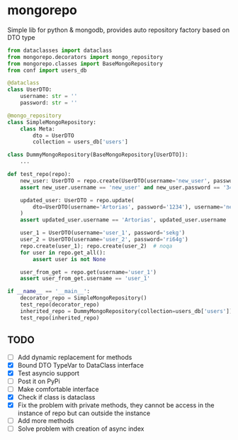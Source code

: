 # mongorepo
Simple lib for python &amp; mongodb, provides auto repository factory based on DTO type
```python
from dataclasses import dataclass
from mongorepo.decorators import mongo_repository
from mongorepo.classes import BaseMongoRepository
from conf import users_db

@dataclass
class UserDTO:
    username: str = ''
    password: str = ''

@mongo_repository
class SimpleMongoRepository:
    class Meta:
        dto = UserDTO
        collection = users_db['users']

class DummyMongoRepository(BaseMongoRepository[UserDTO]):
    ...

def test_repo(repo):
    new_user: UserDTO = repo.create(UserDTO(username='new_user', password='34666'))
    assert new_user.username == 'new_user' and new_user.password == '34666'

    updated_user: UserDTO = repo.update(
        dto=UserDTO(username='Artorias', password='1234'), username='new_user'
    )
    assert updated_user.username == 'Artorias', updated_user.username

    user_1 = UserDTO(username='user_1', password='sekg')
    user_2 = UserDTO(username='user_2', password='ri64g')
    repo.create(user_1); repo.create(user_2)  # noqa
    for user in repo.get_all():
        assert user is not None

    user_from_get = repo.get(username='user_1')
    assert user_from_get.username == 'user_1'

if __name__ == '__main__':
    decorator_repo = SimpleMongoRepository()
    test_repo(decorator_repo)
    inherited_repo = DummyMongoRepository(collection=users_db['users'])
    test_repo(inherited_repo)
```


## TODO
- [ ] Add dynamic replacement for methods
- [x] Bound DTO TypeVar to DataClass interface
- [x] Test asyncio support
- [ ] Post it on PyPi
- [ ] Make comfortable interface
- [x] Check if class is dataclass
- [x] Fix the problem with private methods, they cannot
    be access in the instance of repo but can outside the instance
- [ ] Add more methods
- [ ] Solve problem with creation of async index
